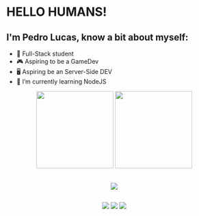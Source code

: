 # HELLO HUMANS!
## I'm Pedro Lucas, know a bit about myself:
- 👾 Full-Stack student
- 🎮 Aspiring to be a GameDev
- 🖥️ Aspiring be an Server-Side DEV
- 🤖 I’m currently learning NodeJS

<div align="center">
  <img height="180em" src="https://github-readme-stats.vercel.app/api?username=pedrolucav&show_icons=true&theme=vue-dark&include_all_commits=true&count_private=true"/>
  <img height="180em" src="https://github-readme-stats.vercel.app/api/top-langs/?username=PedroLucaV&layout=compact&langs_count=7&theme=vue-dark&include_all_commits=true&count_private=true"/>
</div>

<div style="display: inline_block"><br>
  <p align="center">
  <a href="https://skillicons.dev">
    <img src="https://skillicons.dev/icons?i=git,nodejs,html,css,js,cs" />
  </a>
</p>
</div>

##

<div> 
  <p align="center">
    <a href="https://twitter.com/" target="_blank"><img src="https://img.shields.io/badge/Twitter-1DA1F2?style=for-the-badge&logo=twitter&logoColor=white" target="_blank"></a>
  <a href="https://instagram.com/pedrin_lucs06" target="_blank"><img src="https://img.shields.io/badge/-Instagram-%23E4405F?style=for-the-badge&logo=instagram&logoColor=white" target="_blank"></a>
  <a href = "mailto:izielucas2016@gmail.com" target="_blank"><img src="https://img.shields.io/badge/-Gmail-%23333?style=for-the-badge&logo=gmail&logoColor=white" target="_blank"></a>
  </p>  
</div>
